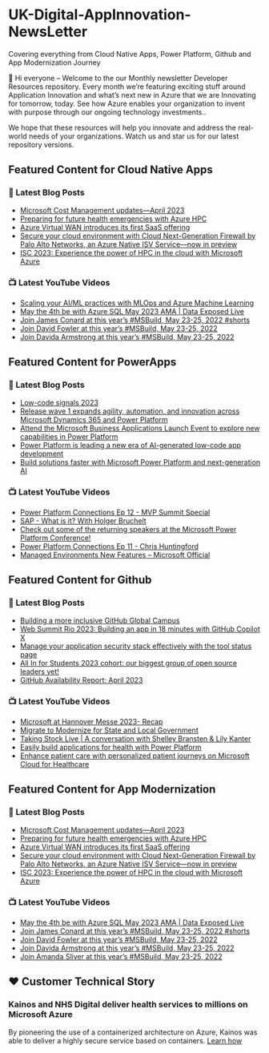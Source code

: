 # UK-Digital-AppInnovation-NewsLetter

Covering everything from Cloud Native Apps, Power Platform, Github and App Modernization Journey

👋 Hi everyone – Welcome to the our Monthly newsletter Developer Resources repository. Every month we’re featuring exciting stuff around Application Innovation and what’s next new in Azure that we are Innovating for tomorrow, today. See how Azure enables your organization to invent with purpose through our ongoing technology investments..


We hope that these resources will help you innovate and address the real-world needs of your organizations. Watch us and star us for our latest repository versions.

## Featured Content for Cloud Native Apps


### 📝 Latest Blog Posts

    
<!-- BLOGCNA:START -->
- [Microsoft Cost Management updates—April 2023](https://azure.microsoft.com/blog/microsoft-cost-management-updates-april-2023/)
- [Preparing for future health emergencies with Azure HPC ](https://azure.microsoft.com/blog/preparing-for-future-health-emergencies-with-azure-hpc/)
- [Azure Virtual WAN introduces its first SaaS offering](https://azure.microsoft.com/blog/azure-virtual-wan-introduces-its-first-saas-offering/)
- [Secure your cloud environment with Cloud Next-Generation Firewall by Palo Alto Networks, an Azure Native ISV Service—now in preview](https://azure.microsoft.com/blog/secure-your-cloud-environment-with-cloud-nextgeneration-firewall-by-palo-alto-networks-an-azure-native-isv-service-now-in-pre/)
- [ISC 2023: Experience the power of HPC in the cloud with Microsoft Azure](https://azure.microsoft.com/blog/isc-2023-experience-the-power-of-hpc-in-the-cloud-with-microsoft-azure/)
<!-- BLOGCNA:END -->

### 📺 Latest YouTube Videos

 
<!-- YOUTUBECNA:START -->
- [Scaling your AI/ML practices with MLOps and Azure Machine Learning](https://www.youtube.com/watch?v=u1S51F1-Lcs)
- [May the 4th be with Azure SQL May 2023 AMA | Data Exposed Live](https://www.youtube.com/watch?v=hXeZ9Q580fs)
- [Join James Conard at this year’s #MSBuild, May 23-25, 2022 #shorts](https://www.youtube.com/watch?v=ktdyGNqfgJs)
- [Join David Fowler at this year’s #MSBuild, May 23-25, 2022](https://www.youtube.com/watch?v=UTx982w47yo)
- [Join Davida Armstrong at this year’s #MSBuild, May 23-25, 2022](https://www.youtube.com/watch?v=HBafVbB_u4k)
<!-- YOUTUBECNA:END -->

##  Featured Content for PowerApps
### 📝 Latest Blog Posts
<!-- BLOGPOWER:START -->
- [Low-code signals 2023](https://cloudblogs.microsoft.com/powerplatform/2023/04/13/low-code-signals-2023/)
- [Release wave 1 expands agility, automation, and innovation across Microsoft Dynamics 365 and Power Platform](https://cloudblogs.microsoft.com/dynamics365/bdm/2023/04/04/release-wave-1-expands-agility-automation-and-innovation-across-microsoft-dynamics-365-and-power-platform/)
- [Attend the Microsoft Business Applications Launch Event to explore new capabilities in Power Platform](https://cloudblogs.microsoft.com/powerplatform/2023/03/22/attend-the-microsoft-business-applications-launch-event-to-explore-new-capabilities-in-power-platform/)
- [Power Platform is leading a new era of AI-generated low-code app development](https://cloudblogs.microsoft.com/powerplatform/2023/03/16/power-platform-is-leading-a-new-era-of-ai-generated-low-code-app-development/)
- [Build solutions faster with Microsoft Power Platform and next-generation AI](https://cloudblogs.microsoft.com/powerplatform/2023/03/06/build-solutions-faster-with-microsoft-power-platform-and-next-generation-ai/)
<!-- BLOGPOWER:END -->
 ### 📺 Latest YouTube Videos
    
<!-- YOUTUBEPOWER:START -->
- [Power Platform Connections Ep 12 - MVP Summit Special](https://www.youtube.com/watch?v=PnR0L0VMhlc)
- [SAP - What is it? With Holger Bruchelt](https://www.youtube.com/watch?v=k_bi5411Bzk)
- [Check out some of the returning speakers at the Microsoft Power Platform Conference!](https://www.youtube.com/watch?v=n5QooGLiSZE)
- [Power Platform Connections Ep 11 - Chris Huntingford](https://www.youtube.com/watch?v=0uo-lZckCJQ)
- [Managed Environments New Features – Microsoft Official](https://www.youtube.com/watch?v=tqVtDspgXII)
<!-- YOUTUBEPOWER:END -->

##  Featured Content for Github
### 📝 Latest Blog Posts
<!-- BLOGGITHUB:START -->
- [Building a more inclusive GitHub Global Campus](https://github.blog/2023-05-05-building-a-more-inclusive-github-global-campus/)
- [Web Summit Rio 2023: Building an app in 18 minutes with GitHub Copilot X](https://github.blog/2023-05-05-web-summit-rio-2023-building-an-app-in-18-minutes-with-github-copilot-x/)
- [Manage your application security stack effectively with the tool status page](https://github.blog/2023-05-04-manage-your-application-security-stack-effectively-with-the-tool-status-page/)
- [All In for Students 2023 cohort: our biggest group of open source leaders yet!](https://github.blog/2023-05-04-all-in-for-students-2023-cohort-our-biggest-group-of-open-source-leaders-yet/)
- [GitHub Availability Report: April 2023](https://github.blog/2023-05-03-github-availability-report-april-2023/)
<!-- BLOGGITHUB:END -->
### 📺 Latest YouTube Videos
<!-- YOUTUBEGITHUB:START -->
- [Microsoft at Hannover Messe 2023- Recap](https://www.youtube.com/watch?v=puuPhj9N9_w)
- [Migrate to Modernize for State and Local Government](https://www.youtube.com/watch?v=gb9Vi0KhpLo)
- [Taking Stock Live | A conversation with Shelley Bransten &amp; Lily Kanter](https://www.youtube.com/watch?v=bzd3n3_EHrE)
- [Easily build applications for health with Power Platform](https://www.youtube.com/watch?v=y82glsOyWgs)
- [Enhance patient care with personalized patient journeys on Microsoft Cloud for Healthcare](https://www.youtube.com/watch?v=OWMBCSi-iA8)
<!-- YOUTUBEGITHUB:END -->
##  Featured Content for App Modernization
### 📝 Latest Blog Posts
<!-- BLOGAPPMOD:START -->
- [Microsoft Cost Management updates—April 2023](https://azure.microsoft.com/blog/microsoft-cost-management-updates-april-2023/)
- [Preparing for future health emergencies with Azure HPC ](https://azure.microsoft.com/blog/preparing-for-future-health-emergencies-with-azure-hpc/)
- [Azure Virtual WAN introduces its first SaaS offering](https://azure.microsoft.com/blog/azure-virtual-wan-introduces-its-first-saas-offering/)
- [Secure your cloud environment with Cloud Next-Generation Firewall by Palo Alto Networks, an Azure Native ISV Service—now in preview](https://azure.microsoft.com/blog/secure-your-cloud-environment-with-cloud-nextgeneration-firewall-by-palo-alto-networks-an-azure-native-isv-service-now-in-pre/)
- [ISC 2023: Experience the power of HPC in the cloud with Microsoft Azure](https://azure.microsoft.com/blog/isc-2023-experience-the-power-of-hpc-in-the-cloud-with-microsoft-azure/)
<!-- BLOGAPPMOD:END -->
### 📺 Latest YouTube Videos
<!-- YOUTUBEAPPMOD:START -->
- [May the 4th be with Azure SQL May 2023 AMA | Data Exposed Live](https://www.youtube.com/watch?v=hXeZ9Q580fs)
- [Join James Conard at this year’s #MSBuild, May 23-25, 2022 #shorts](https://www.youtube.com/watch?v=ktdyGNqfgJs)
- [Join David Fowler at this year’s #MSBuild, May 23-25, 2022](https://www.youtube.com/watch?v=UTx982w47yo)
- [Join Davida Armstrong at this year’s #MSBuild, May 23-25, 2022](https://www.youtube.com/watch?v=HBafVbB_u4k)
- [Join Amanda Sliver at this year’s #MSBuild, May 23-25, 2022](https://www.youtube.com/watch?v=CUCuJ1lnGmQ)
<!-- YOUTUBEAPPMOD:END -->


## ♥️ Customer Technical Story 

### Kainos and NHS Digital deliver health services to millions on Microsoft Azure

By pioneering the use of a containerized architecture on Azure, Kainos was able to deliver a highly secure service based on containers. [Learn how](https://customers.microsoft.com/en-us/story/1368348549535774520-kainos-and-nhs-digital-deliver-health-services-to-millions-on-microsoft-azure)

